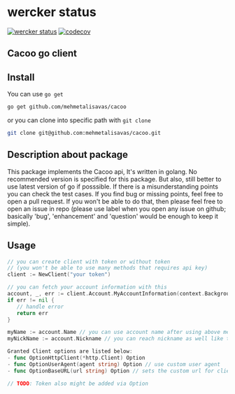 # wercker status

[![wercker status](https://app.wercker.com/status/52664147f077abcb9657ac9831ec0211/s/master "wercker status")](https://app.wercker.com/project/byKey/52664147f077abcb9657ac9831ec0211) [![codecov](https://codecov.io/gh/mehmetalisavas/cacoo/branch/master/graph/badge.svg)](https://codecov.io/gh/mehmetalisavas/cacoo)



## Cacoo go client


## Install

You can use `go get`
```bash
go get github.com/mehmetalisavas/cacoo
```

or you can clone into specific path with `git clone`
```bash
git clone git@github.com:mehmetalisavas/cacoo.git
```

## Description about package
This package implements the Cacoo api, It's written in golang.
No recommended version is specified for this package. But also, still better to use latest version of go if posssible.
If there is a misunderstanding points you can check the test cases.
If you find bug or missing points, feel free to open a pull request. If you won't be able to do that, then please feel free to open an issue in repo (please use label when you open any issue on github; basically 'bug', 'enhancement' and 'question' would be enough to keep it simple).

## Usage

```go
// you can create client with token or without token
// (you won't be able to use many methods that requires api key)
client := NewClient("your token")

// you can fetch your account information with this
account, _, err := client.Account.MyAccountInformation(context.Background())
if err != nil {
   // handle error
   return err
}

myName := account.Name // you can use account name after using above method
myNickName := account.Nickname // you can reach nickname as well like this

Granted Client options are listed below:
- func OptionHttpClient(*http.Client) Option
- func OptionUserAgent(agent string) Option // use custom user agent
- func OptionBaseURL(url string) Option // sets the custom url for client

// TODO: Token also might be added via Option
```
